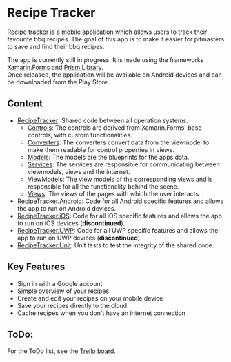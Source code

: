 # Recipe Tracker
Recipe tracker is a mobile application which allows users to track their favourite bbq recipes.
The goal of this app is to make it easier for pitmasters to save and find their bbq recipes.

The app is currently still in progress. It is made using the frameworks [Xamarin.Forms](https://dotnet.microsoft.com/apps/xamarin/xamarin-forms) and [Prism Library](https://prismlibrary.com/docs/xamarin-forms/Getting-Started.html).  
Once released, the application will be available on Android devices and can be downloaded from the Play Store.

## Content
* [RecipeTracker](/RecipeTracker/RecipeTracker): Shared code between all operation systems.
  - [Controls](/RecipeTracker/RecipeTracker/Controls): The controls are derived from Xamarin.Forms' base controls, with custom functionalities.
  - [Converters](/RecipeTracker/RecipeTracker/Converters): The converters convert data from the viewmodel to make them readable for control properties in views.
  - [Models](/RecipeTracker/RecipeTracker/Models): The models are the blueprints for the apps data.
  - [Services](/RecipeTracker/RecipeTracker/Services): The services are responsible for communicating between viewmodels, views and the internet.
  - [ViewModels](/RecipeTracker/RecipeTracker/ViewModels): The view models of the corresponding views and is responsible for all the functionality behind the scene. 
  - [Views](/RecipeTracker/RecipeTracker/Views): The views of the pages with which the user interacts.
* [RecipeTracker.Android](/RecipeTracker/RecipeTracker.Android): Code for all Android specific features and allows the app to run on Android devices.
* [RecipeTracker.iOS](/RecipeTracker/RecipeTracker.iOS): Code for all iOS specific features and allows the app to run on iOS devices (**discontinued**).
* [RecipeTracker.UWP](/RecipeTracker/RecipeTracker.UWP): Code for all UWP specific features and allows the app to run on UWP devices (**discontinued**).
* [RecipeTracker.Unit](/RecipeTracker/RecipeTracker.Unit): Unit tests to test the integrity of the shared code.

## Key Features
* Sign in with a Google account
* Simple overview of your recipes
* Create and edit your recipes on your mobile device
* Save your recipes directly to the cloud
* Cache recipes when you don't have an internet connection

## ToDo:
For the ToDo list, see the [Trello board](https://trello.com/b/xGHzrPzV/todo).